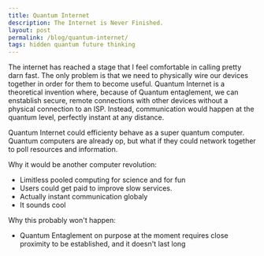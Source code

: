 ```yaml
---
title: Quantum Internet
description: The Internet is Never Finished.
layout: post
permalink: /blog/quantum-internet/
tags: hidden quantum future thinking
---
```


The internet has reached a stage that I feel comfortable in calling pretty darn fast. The only problem is that we need to physically wire our devices together in order for them to become useful. Quantum Internet is a theoretical invention where, because of Quantum entaglement, we can enstablish secure, remote connections with other devices without a physical connection to an ISP. Instead, communication would happen at the quantum level, perfectly instant at any distance. 

Quantum Internet could efficienty behave as a super quantum computer. Quantum computers are already op, but what if they could network together to poll resources and information. 

Why it would be another computer revolution:
+ Limitless pooled computing for science and for fun
+ Users could get paid to improve slow services.
+ Actually instant communication globaly
+ It sounds cool

Why this probably won't happen:
+ Quantum Entaglement on purpose at the moment requires close proximity to be established, and it doesn't last long